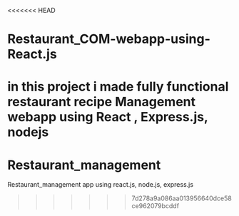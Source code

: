 <<<<<<< HEAD
# Restaurant_COM-webapp-using-React.js
in this project i made fully functional restaurant recipe Management webapp using React , Express.js, nodejs
=======
# Restaurant_management
Restaurant_management app using react.js, node.js, express.js
>>>>>>> 7d278a9a086aa013956640dce58ce962079bcddf
